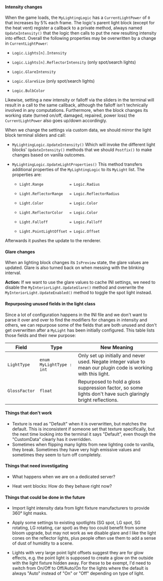 #### Intensity changes

When the game loads, the `MyLightingLogic` has a `CurrentLightPower` of `0` that increases by 5% each frame. The logic's parent light block (except for the heat vent) register a callback to a private method, always named `UpdateIntensity()` that the logic then calls to put the new resulting intensity into effect.
Overall the following properties may be overwritten by a change in `CurrentLightPower`:

- `Logic.Lights[n].Intensity`

- `Logic.Lights[n].ReflectorIntensity` (only spot/search lights)

- `Logic.GlareIntensity`

- `Logic.GlareSize` (only spot/search lights)

- `Logic.BulbColor`

Likewise, setting a new intensity or falloff via the sliders in the terminal will result in a call to the same callback, although the falloff isn't technically involved in any computations. Furthermore, when the block changes its working state (turned on/off, damaged, repaired, power loss) the `CurrentLightPower` also goes up/down accordingly.

When we change the settings via custom data, we should mirror the light block terminal sliders and call:

- `MyLightingLogic.UpdateIntensity()`
  Which will invoke the different light blocks' `UpdateIntensity()` methods that we should `Postfix()` to make changes based on vanilla outcomes.

- `MyLightingLogic.UpdateLightProperties()`
  This method transfers additional properties of the `MyLightingLogic` to its `MyLight` list. The properties are:
  
  - `Light.Range            = Logic.Radius` 
  
  - `Light.ReflectorRange   = Logic.ReflectorRadius`
  
  - `Light.Color            = Logic.Color`
  
  - `Light.ReflectorColor   = Logic.Color`
  
  - `Light.Falloff          = Logic.Falloff`
  
  - `Light.PointLightOffset = Logic.Offset`

Afterwards it pushes the update to the renderer.

#### Glare changes

When an lighting block changes its `IsPreview` state, the glare values are updated. Glare is also turned back on when messing with the blinking interval.

**Action:** If we want to use the glare values to cache INI settings, we need to disable the `MyInteriorLight.UpdateGlare()` method and overwrite the `MyInteriorLight.UpdateEnabled()` method to toggle the spot light instead.

#### Repurposing unused fields in the light class

Since a lot of configuration happens in the INI file and we don't want to parse it over and over to find the modifiers for changes in intensity and others, we can repurpose some of the fields that are both unused and don't get overwritten after a `MyLight` has been initially configured. This table lists those fields and their new purpose:

| Field         | Type                     | New Meaning                                                                                                    |
| ------------- | ------------------------ | -------------------------------------------------------------------------------------------------------------- |
| `LightType`   | `enum MyLightType : int` | Only set up initially and never used. Negate integer value to mean our plugin code is working with this light. |
| `GlossFactor` | `float`                  | Repurposed to hold a gloss suppression factor, so some lights don't have such glaringly bright reflections.    |

#### Things that don't work

- Texture is read as "Default" when it is overwritten, but matches the default. This is inconsistent if someone set that texture specifically, but the next time looking into the terminal it says "Default", even though the "CustomData" clearly has it overridden.
- Sometimes when flipping many lights from new lighting code to vanilla, they break. Sometimes they have very high emissive values and sometimes they seem to turn off completely.

#### Things that need investigating

- What happens when we are on a dedicated server?

- Heat vent blocks: How do they behave right now?

#### Things that could be done in the future

- Import light intensity data from light fixture manufacturers to provide 360° light masks.

- Apply some settings to existing spotlights (SG spot, LG spot, SG rotating, LG rotating, car spot) as they too could benefit from some bloom upgrade, but may not work as we disable glare and I like the light cones on the reflector lights, plus people often use them to add a sense of dust of humidity to a scene.

- Lights with very large point light offsets suggest they are for glow effects, e.g. the point light is supposed to create a glow on the outside with the light fixture hidden away. For these to be exempt, I'd need to switch from On/Off to Off/Auto/On for the lights where the default is always "Auto" instead of "On" or "Off" depending on type of light.
